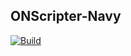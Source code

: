 ## ONScripter-Navy

[![Build](https://img.shields.io/github/actions/workflow/status/Mufanc/onscripter-navy/build.yml?branch=main&logo=github&label=Build)](https://github.com/Mufanc/onscripter-navy/actions)
